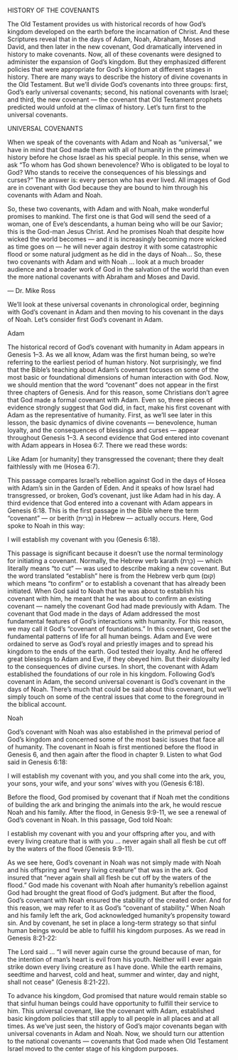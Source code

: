 HISTORY OF THE COVENANTS

The Old Testament provides us with historical records of how God’s kingdom developed on the earth before the incarnation of Christ. And these Scriptures reveal that in the days of Adam, Noah, Abraham, Moses and David, and then later in the new covenant, God dramatically intervened in history to make covenants. Now, all of these covenants were designed to administer the expansion of God’s kingdom. But they emphasized different policies that were appropriate for God’s kingdom at different stages in history. 
There are many ways to describe the history of divine covenants in the Old Testament. But we’ll divide God’s covenants into three groups: first, God’s early universal covenants; second, his national covenants with Israel; and third, the new covenant — the covenant that Old Testament prophets predicted would unfold at the climax of history. Let’s turn first to the universal covenants.


UNIVERSAL COVENANTS

When we speak of the covenants with Adam and Noah as “universal,” we have in mind that God made them with all of humanity in the primeval history before he chose Israel as his special people. In this sense, when we ask “To whom has God shown benevolence? Who is obligated to be loyal to God? Who stands to receive the consequences of his blessings and curses?” The answer is: every person who has ever lived. All images of God are in covenant with God because they are bound to him through his covenants with Adam and Noah. 

So, these two covenants, with Adam and with Noah, make wonderful promises to mankind. The first one is that God will send the seed of a woman, one of Eve’s descendants, a human being who will be our Savior; this is the God-man Jesus Christ. And he promises Noah that despite how wicked the world becomes — and it is increasingly becoming more wicked as time goes on — he will never again destroy it with some catastrophic flood or some natural judgment as he did in the days of Noah… So, these two covenants with Adam and with Noah … look at a much broader audience and a broader work of God in the salvation of the world than even the more national covenants with Abraham and Moses and David.

— Dr. Mike Ross

We’ll look at these universal covenants in chronological order, beginning with God’s covenant in Adam and then moving to his covenant in the days of Noah. Let’s consider first God’s covenant in Adam. 

Adam

The historical record of God’s covenant with humanity in Adam appears in Genesis 1–3. As we all know, Adam was the first human being, so we’re referring to the earliest period of human history. Not surprisingly, we find that the Bible’s teaching about Adam’s covenant focuses on some of the most basic or foundational dimensions of human interaction with God. 
Now, we should mention that the word “covenant” does not appear in the first three chapters of Genesis. And for this reason, some Christians don’t agree that God made a formal covenant with Adam. Even so, three pieces of evidence strongly suggest that God did, in fact, make his first covenant with Adam as the representative of humanity. 
First, as we’ll see later in this lesson, the basic dynamics of divine covenants — benevolence, human loyalty, and the consequences of blessings and curses — appear throughout Genesis 1–3.
A second evidence that God entered into covenant with Adam appears in Hosea 6:7. There we read these words:

Like Adam [or humanity] they transgressed the covenant; there they dealt faithlessly with me (Hosea 6:7). 

This passage compares Israel’s rebellion against God in the days of Hosea with Adam’s sin in the Garden of Eden. And it speaks of how Israel had transgressed, or broken, God’s covenant, just like Adam had in his day. 
A third evidence that God entered into a covenant with Adam appears in Genesis 6:18. This is the first passage in the Bible where the term “covenant” — or berith (בְּרִית) in Hebrew — actually occurs. Here, God spoke to Noah in this way: 

I will establish my covenant with you (Genesis 6:18). 

This passage is significant because it doesn’t use the normal terminology for initiating a covenant. Normally, the Hebrew verb karath (כָּרַת) — which literally means “to cut” — was used to describe making a new covenant. But the word translated “establish” here is from the Hebrew verb qum (קוּם) which means “to confirm” or to establish a covenant that has already been initiated. When God said to Noah that he was about to establish his covenant with him, he meant that he was about to confirm an existing covenant — namely the covenant God had made previously with Adam.
The covenant that God made in the days of Adam addressed the most fundamental features of God’s interactions with humanity. For this reason, we may call it God’s “covenant of foundations.” In this covenant, God set the fundamental patterns of life for all human beings. Adam and Eve were ordained to serve as God’s royal and priestly images and to spread his kingdom to the ends of the earth. God tested their loyalty. And he offered great blessings to Adam and Eve, if they obeyed him. But their disloyalty led to the consequences of divine curses. In short, the covenant with Adam established the foundations of our role in his kingdom.
Following God’s covenant in Adam, the second universal covenant is God’s covenant in the days of Noah. There’s much that could be said about this covenant, but we’ll simply touch on some of the central issues that come to the foreground in the biblical account. 


Noah

God’s covenant with Noah was also established in the primeval period of God’s kingdom and concerned some of the most basic issues that face all of humanity. The covenant in Noah is first mentioned before the flood in Genesis 6, and then again after the flood in chapter 9. Listen to what God said in Genesis 6:18:

I will establish my covenant with you, and you shall come into the ark, you, your sons, your wife, and your sons’ wives with you (Genesis 6:18). 

Before the flood, God promised by covenant that if Noah met the conditions of building the ark and bringing the animals into the ark, he would rescue Noah and his family. After the flood, in Genesis 9:9-11, we see a renewal of God’s covenant in Noah. In this passage, God told Noah:

I establish my covenant with you and your offspring after you, and with every living creature that is with you … never again shall all flesh be cut off by the waters of the flood (Genesis 9:9-11).

As we see here, God’s covenant in Noah was not simply made with Noah and his offspring and “every living creature” that was in the ark. God insured that “never again shall all flesh be cut off by the waters of the flood.”
God made his covenant with Noah after humanity’s rebellion against God had brought the great flood of God’s judgment. But after the flood, God’s covenant with Noah ensured the stability of the created order. And for this reason, we may refer to it as God’s “covenant of stability.” When Noah and his family left the ark, God acknowledged humanity’s propensity toward sin. And by covenant, he set in place a long-term strategy so that sinful human beings would be able to fulfill his kingdom purposes. As we read in Genesis 8:21-22: 

The Lord said … “I will never again curse the ground because of man, for the intention of man’s heart is evil from his youth. Neither will I ever again strike down every living creature as I have done. While the earth remains, seedtime and harvest, cold and heat, summer and winter, day and night, shall not cease” (Genesis 8:21-22). 

To advance his kingdom, God promised that nature would remain stable so that sinful human beings could have opportunity to fulfill their service to him. This universal covenant, like the covenant with Adam, established basic kingdom policies that still apply to all people in all places and at all times. 
As we’ve just seen, the history of God’s major covenants began with universal covenants in Adam and Noah. Now, we should turn our attention to the national covenants — covenants that God made when Old Testament Israel moved to the center stage of his kingdom purposes.


